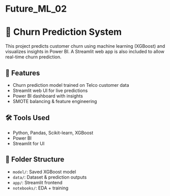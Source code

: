 # Future_ML_02
# 🔮 Churn Prediction System

This project predicts customer churn using machine learning (XGBoost) and visualizes insights in Power BI. A Streamlit web app is also included to allow real-time churn prediction.

## 🚀 Features
- Churn prediction model trained on Telco customer data
- Streamlit web UI for live predictions
- Power BI dashboard with insights
- SMOTE balancing & feature engineering

## 🛠️ Tools Used
- Python, Pandas, Scikit-learn, XGBoost
- Power BI
- Streamlit for UI

## 📂 Folder Structure
- `model/`: Saved XGBoost model
- `data/`: Dataset & prediction outputs
- `app/`: Streamlit frontend
- `notebooks/`: EDA + training
